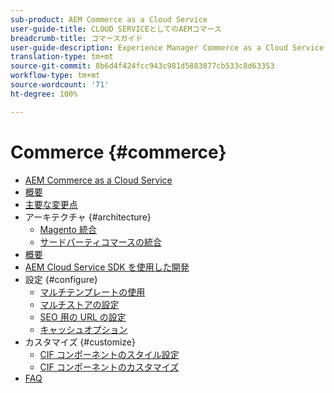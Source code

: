 ```yaml
---
sub-product: AEM Commerce as a Cloud Service
user-guide-title: CLOUD SERVICEとしてのAEMコマース
breadcrumb-title: コマースガイド
user-guide-description: Experience Manager Commerce as a Cloud Service の使用方法と管理方法について説明します。
translation-type: tm+mt
source-git-commit: 8b6d4f424fcc943c981d5883877cb533c8d63353
workflow-type: tm+mt
source-wordcount: '71'
ht-degree: 100%

---
```



# Commerce {#commerce}

+ [AEM Commerce as a Cloud Service](/help/commerce-cloud/home.md)
+ [概要](overview.md)
+ [主要な変更点](changes.md)
+ アーキテクチャ {#architecture}
   + [Magento 統合](architecture/magento.md)
   + [サードパーティコマースの統合](architecture/third-party.md)
+ [概要](getting-started.md)
+ [AEM Cloud Service SDK を使用した開発](develop.md)
+ 設定 {#configure}
   + [マルチテンプレートの使用](configuring/multi-template-usage.md)
   + [マルチストアの設定](configuring/multi-store-setup.md)
   + [SEO 用の URL の設定](configuring/advanced-url-configuration.md)
   + [キャッシュオプション](configuring/caching.md)
+ カスタマイズ {#customize}
   + [CIF コンポーネントのスタイル設定](customizing/style-cif-component.md)
   + [CIF コンポーネントのカスタマイズ](customizing/customize-cif-components.md)
+ [FAQ](faq.md)
